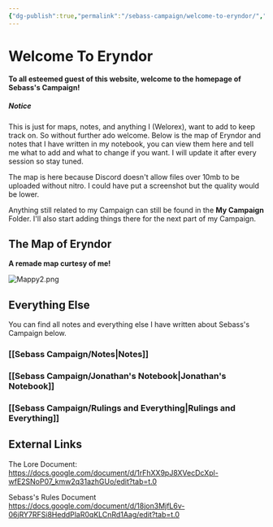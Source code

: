 ```yaml
---
{"dg-publish":true,"permalink":"/sebass-campaign/welcome-to-eryndor/","tags":["gardenEntry"]}
---
```


# Welcome To Eryndor

 **To all esteemed guest of this website, welcome to the homepage of Sebass's Campaign!**
##### Notice 
This is just for maps, notes, and anything I (Welorex), want to add to keep track on. So without further ado welcome. Below is the map of Eryndor and notes that I have written in my notebook, you can view them here and tell me what to add and what to change if you want. I will update it after every session so stay tuned.

The map is here because Discord doesn't allow files over 10mb to be uploaded without nitro. I could have put a screenshot but the quality would be lower.

Anything still related to my Campaign can still be found in the **My Campaign** Folder. I'll also start adding things there for the next part of my Campaign.

## The Map of Eryndor
**A remade map curtesy of me!**

![Mappy2.png](/img/user/Sebass%20Campaign/Mappy2.png)

## Everything Else
You can find all notes and everything else I have written about Sebass's Campaign below.
### [[Sebass Campaign/Notes\|Notes]]
### [[Sebass Campaign/Jonathan's Notebook\|Jonathan's Notebook]]

### [[Sebass Campaign/Rulings and Everything\|Rulings and Everything]]

## External Links

The Lore Document:
https://docs.google.com/document/d/1rFhXX9pJ8XVecDcXpl-wfE2SNoP07_kmw2q31azhGUo/edit?tab=t.0

Sebass's Rules Document
https://docs.google.com/document/d/18jon3MjfL6v-06jRY7RFSi8HeddPlaR0qKLCnRd1Aag/edit?tab=t.0